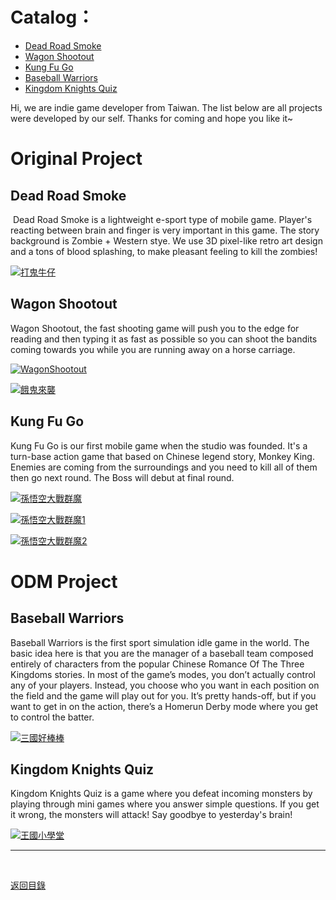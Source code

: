 # Catalog：

* [Dead Road Smoke](#1)
* [Wagon Shootout](#2)
* [Kung Fu Go](#3)
* [Baseball Warriors](#4)
* [Kingdom Knights Quiz](#5)

Hi, we are indie game developer from Taiwan. The list below are all projects were developed by our self. Thanks for coming and hope you like it~

# Original Project

<span id="1"></span>

## Dead Road Smoke
​
Dead Road Smoke is a lightweight e-sport type of mobile game. Player's reacting between brain and finger is very important in this game. The story background is Zombie + Western stye. We use 3D pixel-like retro art design and a tons of blood splashing, to make pleasant feeling to kill the zombies!

[![打鬼牛仔](https://img.youtube.com/vi/CRM-HjIThOI/hqdefault.jpg)](https://www.youtube.com/watch?v=CRM-HjIThOI)

<span id="2"></span>

## Wagon Shootout

Wagon Shootout, the fast shooting game will push you to the edge for reading and then typing it as fast as possible so you can shoot the bandits coming towards you while you are running away on a horse carriage.

[![WagonShootout](https://img.youtube.com/vi/6OGRj3NiDR8/hqdefault.jpg)](https://www.youtube.com/watch?v=6OGRj3NiDR8)

[![餓鬼來襲](https://img.youtube.com/vi/8bg89kCwWz8/hqdefault.jpg)](https://www.youtube.com/watch?v=8bg89kCwWz8)

<span id="3"></span>

## Kung Fu Go 

Kung Fu Go is our first mobile game when the studio was founded. It's a turn-base action game that based on Chinese legend story, Monkey King. Enemies are coming from the surroundings and you need to kill all of them then go next round. The Boss will debut at final round.

[![孫悟空大戰群魔](https://img.youtube.com/vi/Gfs94LI2RP0/hqdefault.jpg)](https://www.youtube.com/watch?v=Gfs94LI2RP0)

[![孫悟空大戰群魔1](https://img.youtube.com/vi/LuKW8hAJDbU/hqdefault.jpg)](https://www.youtube.com/watch?v=LuKW8hAJDbU)

[![孫悟空大戰群魔2](https://img.youtube.com/vi/SIMZ0fuUBHQ/hqdefault.jpg)](https://www.youtube.com/watch?v=SIMZ0fuUBHQ)

# ODM Project

<span id="4"></span>

## Baseball Warriors 

Baseball Warriors is the first sport simulation idle game in the world. The basic idea here is that you are the manager of a baseball team composed entirely of characters from the popular Chinese Romance Of The Three Kingdoms stories. In most of the game’s modes, you don’t actually control any of your players. Instead, you choose who you want in each position on the field and the game will play out for you. It’s pretty hands-off, but if you want to get in on the action, there’s a Homerun Derby mode where you get to control the batter.

[![三國好棒棒](https://img.youtube.com/vi/W-YZ9Tdv3yk/hqdefault.jpg)](https://www.youtube.com/watch?v=W-YZ9Tdv3yk)

<span id="5"></span>

## Kingdom Knights Quiz 

Kingdom Knights Quiz is a game where you defeat incoming monsters by playing through mini games where you answer simple questions. If you get it wrong, the monsters will attack! Say goodbye to yesterday's brain!

[![王國小學堂](https://img.youtube.com/vi/mm2gS-NNd8Q/hqdefault.jpg)](https://www.youtube.com/watch?v=mm2gS-NNd8Q)


---

<br>

[返回目錄](/README.md)

